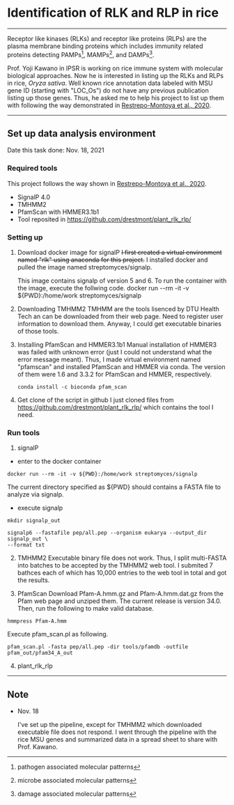 # Identification of RLK and RLP in rice

---

Receptor like kinases (RLKs) and receptor like proteins (RLPs) are the plasma membrane binding proteins which includes immunity related proteins detecting PAMPs[^fn1], MAMPs[^fn2], and DAMPs[^fn3].

Prof. Yoji Kawano in IPSR is working on rice immune system with molecular biological approaches. Now he is interested in listing up the RLKs and RLPs in rice, _Oryza sativa_. Well known rice annotation data labeled with MSU gene ID (starting with "LOC_Os") do not have any previous publication listing up those genes. Thus, he asked me to help his project to list up them with following the way demonstrated in [Restrepo-Montoya et al., 2020](https://doi.org/10.1186/s12864-020-06844-z). 

[^fn1]: pathogen associated molecular patterns
[^fn2]: microbe associated molecular patterns
[^fn3]: damage associated molecular patterns

---

## Set up data analysis environment

Date this task done: Nov. 18, 2021

### Required tools
This project follows the way shown in [Restrepo-Montoya et al., 2020](https://doi.org/10.1186/s12864-020-06844-z).

- SignalP 4.0
- TMHMM2
- PfamScan with HMMER3.1b1
- Tool reposited in https://github.com/drestmont/plant_rlk_rlp/

### Setting up
1. Download docker image for signalP
    ~~I first created a virtual environment named "rlk" using anaconda 
    for this project.~~
    I installed docker and pulled the image named streptomyces/signalp. 
    
    This image contains signalp of version 5 and 6.
    To run the container with the image, execute the follwing code.
    docker run --rm -it -v ${PWD}:/home/work streptomyces/signalp
    
    
    
1. Downloading TMHMM2
    TMHMM are the tools lisenced by DTU Health Tech  an can be 
    downloaded from their web page. Need to register 
    user information to download them. Anyway, I could get executable 
    binaries of those tools. 
    
    
    
1. Installing PfamScan and HMMER3.1b1
    Manual installation of HMMER3 was failed with unknown error (just I 
    could not understand what the error message meant). Thus, 
    I made virtual environment named "pfamscan" and installed PfamScan 
    and HMMER via conda. The version of them were 1.6 and 3.3.2 for 
    PfamScan and HMMER, respectively.  
    
    `conda install -c bioconda pfam_scan`
    
    
    
1. Get clone of the script in github
    I just cloned files from https://github.com/drestmont/plant_rlk_rlp/
    which contains the tool I need.

### Run tools
1. signalP
- enter to the docker container
```{bash}
docker run --rm -it -v ${PWD}:/home/work streptomyces/signalp
```
The current directory specified as ${PWD} should contains a FASTA file to analyze via signalp.

- execute signalp

```{bash}
mkdir signalp_out

signalp6 --fastafile pep/all.pep --organism eukarya --output_dir signalp_out \
--format txt
```



2. TMHMM2
    Executable binary file does not work. Thus, I split multi-FASTA into 
    batches to be accepted by the TMHMM2 web tool. I submited 7 bathces
    each of which has 10,000 entries to the web tool in total and got the results.

  


3. PfamScan
Download Pfam-A.hmm.gz and Pfam-A.hmm.dat.gz from the Pfam web page and unziped them.
The current release is version 34.0.
Then, run the following to make valid database.
```{bash}
hmmpress Pfam-A.hmm
```

Execute pfam_scan.pl as following.
```{bash}
pfam_scan.pl -fasta pep/all.pep -dir tools/pfamdb -outfile pfam_out/pfam34_A_out
```



4. plant_rlk_rlp

---

## Note

- Nov. 18

  I've set up the pipeline, except for TMHMM2 which downloaded executable file does not respond. I went through the pipeline with the rice MSU genes and summarized data in a spread sheet to share with Prof. Kawano.

  
